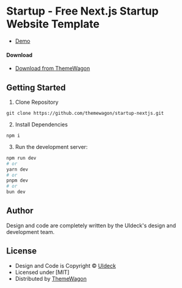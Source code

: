 # Startup - Free Next.js Startup Website Template

 - [Demo](https://themewagon.github.io/startup-nextjs/)

#### Download
 - [Download from ThemeWagon](https://themewagon.com/themes/startup/)
 

## Getting Started

1. Clone Repository

```
git clone https://github.com/themewagon/startup-nextjs.git
```

2. Install Dependencies

```
npm i
```

3. Run the development server:

```bash
npm run dev
# or
yarn dev
# or
pnpm dev
# or
bun dev
```

## Author

Design and code are completely written by the UIdeck's design and development team.  


## License

 - Design and Code is Copyright &copy; [UIdeck](https://uideck.com/)
 - Licensed under [MIT]
 - Distributed by [ThemeWagon](https://themewagon.com)


